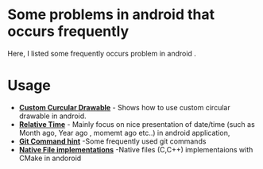 # Some problems in android that occurs frequently 

Here, I listed some frequently occurs problem in android .


# Usage

* **[Custom Curcular Drawable](https://github.com/RameshPokharel/Android-Problems-And-Their-Solutions/blob/master/CircularProgressDrawable.java)** - Shows how to use custom circular drawable in android.
* **[Relative Time](https://github.com/RameshPokharel/Android-Problems-And-Their-Solutions/blob/master/RelativeTime.kt)** - Mainly focus on nice presentation of date/time (such as Month ago, Year ago , momemt ago etc..) in android application,
* **[Git Command hint](https://github.com/RameshPokharel/Android-Problems-And-Their-Solutions/blob/master/GitHintTutorials.txt)** -Some frequently used git commands 
* **[Native File implementations](https://github.com/RameshPokharel/Android-Problems-And-Their-Solutions/blob/master/AddingNativeSources.md#native-files-c-c-implementations-in-android-with-cmakelist)** -Native files (C,C++) implementaions with CMake in andoroid
